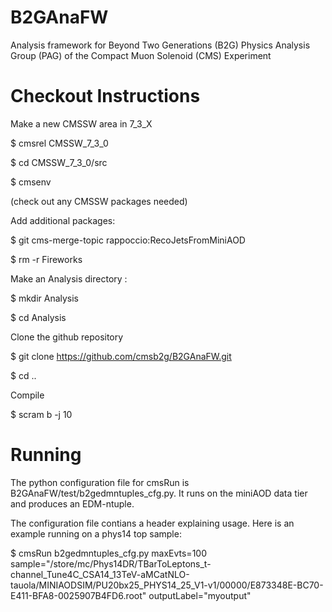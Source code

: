 B2GAnaFW
========

Analysis framework for Beyond Two Generations (B2G) Physics Analysis Group (PAG) of the Compact Muon Solenoid (CMS) Experiment

Checkout Instructions
=====================

Make a new CMSSW area in 7_3_X

$ cmsrel CMSSW_7_3_0

$ cd CMSSW_7_3_0/src

$ cmsenv

(check out any CMSSW packages needed)

Add additional packages:

$ git cms-merge-topic rappoccio:RecoJetsFromMiniAOD

$ rm -r Fireworks

Make an Analysis directory :

$ mkdir Analysis

$ cd Analysis


Clone the github repository

$ git clone https://github.com/cmsb2g/B2GAnaFW.git

$ cd ..

Compile

$ scram b -j 10

Running
=======

The python configuration file for cmsRun is B2GAnaFW/test/b2gedmntuples_cfg.py. It runs on the miniAOD data tier and produces an EDM-ntuple.

The configuration file contians a header explaining usage. Here is an example running on a phys14 top sample:

$ cmsRun b2gedmntuples_cfg.py maxEvts=100 sample="/store/mc/Phys14DR/TBarToLeptons_t-channel_Tune4C_CSA14_13TeV-aMCatNLO-tauola/MINIAODSIM/PU20bx25_PHYS14_25_V1-v1/00000/E873348E-BC70-E411-BFA8-0025907B4FD6.root" outputLabel="myoutput"
